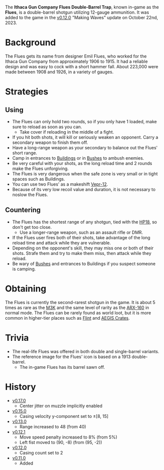 The **Ithaca Gun Company Flues Double-Barrel Trap**, known in-game as the **Flues**, is a double-barrel shotgun utilizing 12-gauge ammunition. It was added to the game in the [v0.12.0](https://github.com/HasangerGames/suroi/releases/tag/v0.12.0) "Making Waves" update on October 22nd, 2023.

# Background

The Flues gets its name from designer Emil Flues, who worked for the Ithaca Gun Company from approximately 1906 to 1915. It had a reliable design and was easy to cock with a short hammer fall. About 223,000 were made between 1908 and 1926, in a variety of gauges.

# Strategies

## Using
- The Flues can only hold two rounds, so if you only have 1 loaded, make sure to reload as soon as you can.
  - Take cover if reloading in the middle of a fight.
- If you hit both shots, it will kill or seriously weaken an opponent. Carry a secondary weapon to finish them off.
- Have a long-range weapon as your secondary to balance out the Flues' short range.
- Camp in entrances to [Buildings](/buildings) or in [Bushes](/obstacles/bush) to ambush enemies.
- Be very careful with your shots, as the long reload time and 2 rounds make the Flues unforgiving.
- The Flues is very dangerous when the safe zone is very small or in tight spaces such as Buildings.
- You can use two Flues' as a makeshift [Vepr-12](/weapons/guns/vepr12).
- Because of its very low recoil value and duration, it is not necessary to noslow the Flues.

## Countering
- The Flues has the shortest range of any shotgun, tied with the [HP18](/weapons/guns/hp18), so don't get too close.
  - Use a longer-range weapon, such as an assault rifle or DMR.
- If the Flues user fires both of their shots, take advantage of the long reload time and attack while they are vulnerable.
- Depending on the opponent's skill, they may miss one or both of their shots. Strafe them and try to make them miss, then attack while they reload.
- Be wary of [Bushes](/obstacles/bush) and entrances to Buildings if you suspect someone is camping.

# Obtaining

The Flues is currently the second-rarest shotgun in the game. It is about 5 times as rare as the [M3K](/weapons/guns/m3k) and the same level of rarity as the [ARX-160](/weapons/guns/arx160) in normal mode. The Flues can be rarely found as world loot, but it is more common in higher-tier places such as [Flint](/obstacles/flint_crate) and [AEGIS Crates](/obstacles/aegis_crate).

# Trivia

- The real-life Flues was offered in both double and single-barrel variants.
- The reference image for the Flues' icon is based on a 1913 double-barrel.
  - The in-game Flues has its barrel sawn off.

# History

- [v0.17.0](https://github.com/HasangerGames/suroi/releases/tag/v0.17.0)
  - Center jitter on muzzle implicitly enabled
- [v0.15.0](https://github.com/HasangerGames/suroi/releases/tag/v0.15.0)
  - Casing velocity y-component set to ±[8, 15]
- [v0.13.0](https://github.com/HasangerGames/suroi/releases/tag/v0.13.0)
  - Range increased to 48 (from 40)
- [v0.12.1](https://github.com/HasangerGames/suroi/releases/tag/v0.12.1)
  - Move speed penalty increased to 8% (from 5%)
  - Left fist moved to (90, -8) (from (95, -2))
- [v0.12.0](https://github.com/HasangerGames/suroi/releases/tag/v0.12.0)
  - Casing count set to 2
- [v0.11.0](https://github.com/HasangerGames/suroi/releases/tag/v0.11.0)
  - Added
